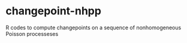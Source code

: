 # changepoint-nhpp
R codes to compute changepoints on a sequence of nonhomogeneous Poisson processeses
